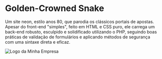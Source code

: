 # Golden-Crowned Snake
Um site neon, estilo anos 80, que parodia os clássicos portais de apostas. Apesar do front-end "simples", feito em HTML e CSS puro, ele carrega um back-end robusto, esculpido e solidificado utilizando o PHP, seguindo boas práticas de validação de formulários e aplicando métodos de segurança com uma sintaxe direta e eficaz.

<img src="https://t4.ftcdn.net/jpg/11/24/97/45/360_F_1124974589_hxj6D78t9NNnSm2yBVusBYyHX4hz3n4y.jpg" alt="Logo da Minha Empresa">
